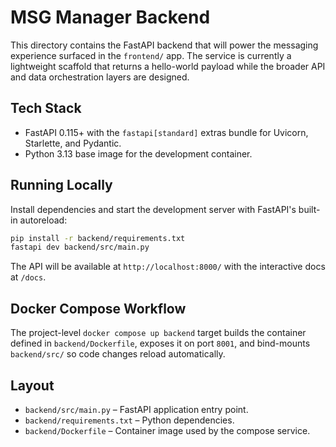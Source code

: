 # MSG Manager Backend

This directory contains the FastAPI backend that will power the messaging experience surfaced in the `frontend/` app. The service is currently a lightweight scaffold that returns a hello-world payload while the broader API and data orchestration layers are designed.

## Tech Stack
- FastAPI 0.115+ with the `fastapi[standard]` extras bundle for Uvicorn, Starlette, and Pydantic.
- Python 3.13 base image for the development container.

## Running Locally
Install dependencies and start the development server with FastAPI's built-in autoreload:

```bash
pip install -r backend/requirements.txt
fastapi dev backend/src/main.py
```

The API will be available at `http://localhost:8000/` with the interactive docs at `/docs`.

## Docker Compose Workflow
The project-level `docker compose up backend` target builds the container defined in `backend/Dockerfile`, exposes it on port `8001`, and bind-mounts `backend/src/` so code changes reload automatically.

## Layout
- `backend/src/main.py` – FastAPI application entry point.
- `backend/requirements.txt` – Python dependencies.
- `backend/Dockerfile` – Container image used by the compose service.